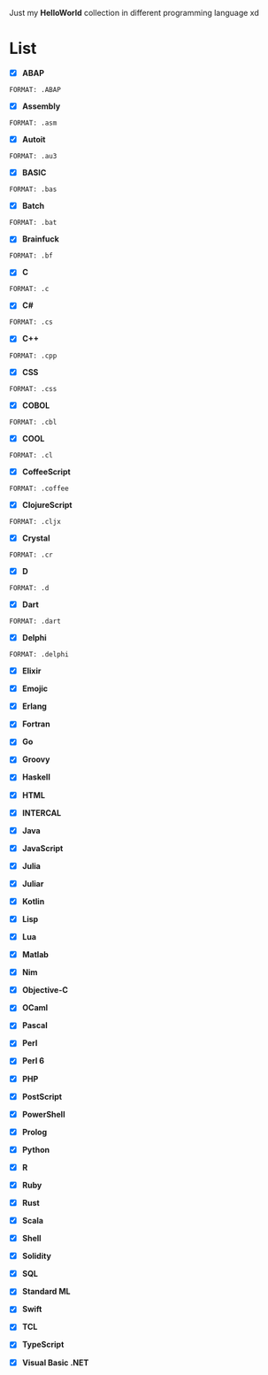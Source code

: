 Just my **HelloWorld** collection in different programming language xd

# List
- [x] **ABAP**

`FORMAT: .ABAP`

- [x] **Assembly**

`FORMAT: .asm`

- [x] **Autoit**

`FORMAT: .au3`

- [x] **BASIC**

`FORMAT: .bas`

- [x] **Batch**

`FORMAT: .bat`

- [x] **Brainfuck**

`FORMAT: .bf`

- [x] **C**

`FORMAT: .c`

- [x] **C#**

`FORMAT: .cs`

- [x] **C++**

`FORMAT: .cpp`

- [x] **CSS**

`FORMAT: .css`

- [x] **COBOL**

`FORMAT: .cbl`

- [x] **COOL**

`FORMAT: .cl`

- [x] **CoffeeScript**

`FORMAT: .coffee`

- [x] **ClojureScript**

`FORMAT: .cljx`

- [x] **Crystal**

`FORMAT: .cr`

- [x] **D**

`FORMAT: .d`

- [x] **Dart**

`FORMAT: .dart`

- [x] **Delphi**

`FORMAT: .delphi`

- [x] **Elixir**

- [x] **Emojic**

- [x] **Erlang**

- [x] **Fortran**

- [x] **Go**

- [x] **Groovy**

- [x] **Haskell**

- [x] **HTML**

- [x] **INTERCAL**

- [x] **Java**

- [x] **JavaScript**

- [x] **Julia**

- [x] **Juliar**

- [x] **Kotlin**

- [x] **Lisp**

- [x] **Lua**

- [x] **Matlab**

- [x] **Nim**

- [x] **Objective-C**

- [x] **OCaml**

- [x] **Pascal**

- [x] **Perl**

- [x] **Perl 6**

- [x] **PHP**

- [x] **PostScript**

- [x] **PowerShell**

- [x] **Prolog**

- [x] **Python**

- [x] **R**

- [x] **Ruby**

- [x] **Rust**

- [x] **Scala**

- [x] **Shell**

- [x] **Solidity**

- [x] **SQL**

- [x] **Standard ML**

- [x] **Swift**

- [x] **TCL**

- [x] **TypeScript**

- [x] **Visual Basic .NET**
